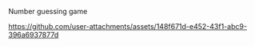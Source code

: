 Number guessing game


https://github.com/user-attachments/assets/148f671d-e452-43f1-abc9-396a6937877d


